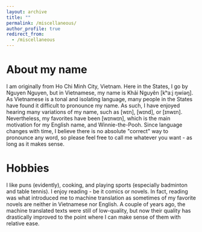 ```yaml
---
layout: archive
title: ""
permalink: /miscellaneous/
author_profile: true
redirect_from:
  - /miscellaneous
---
```


About my name
===
I am originally from Ho Chi Minh City, Vietnam. Here in the States, I go by Nguyen Nguyen, but in Vietnamese, my name is Khải Nguyên [kʰaːj ŋwiəŋ]. As Vietnamese is a tonal and isolating language, many people in the States have found it difficult to pronounce my name. As such, I have enjoyed hearing many variations of my name, such as [wɪn], [wɪnd], or [ɪnwɪn]. Nevertheless, my favorites have been [wɪnwɪn], which is the main motivation for my English name, and Winnie-the-Pooh. Since language changes with time, I believe there is no absolute "correct" way to pronounce any word, so please feel free to call me whatever you want - as long as it makes sense.

Hobbies
===
I like puns (evidently), cooking, and playing sports (especially badminton and table tennis). I enjoy reading - be it comics or novels. In fact, reading was what introduced me to machine translation as sometimes of my favorite novels are neither in Vietnamese nor English. A couple of years ago, the machine translated texts were still of low-quality, but now their quality has drastically improved to the point where I can make sense of them with relative ease.
